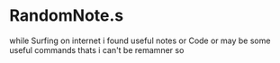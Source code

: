 # RandomNote.s
while Surfing on internet i found useful notes or Code or may be some useful commands thats i can't be remamner so 
